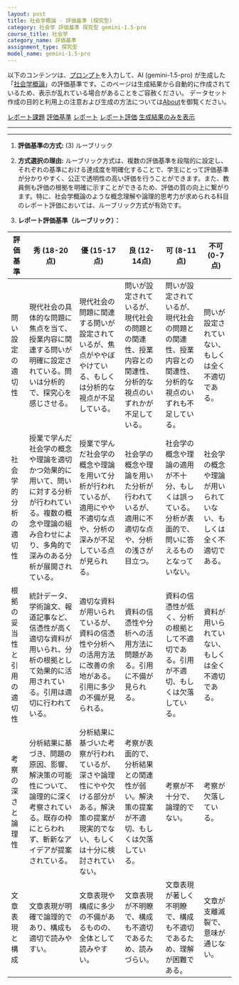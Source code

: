 ```yaml
---
layout: post
title: 社会学概論 - 評価基準 (探究型)
category: 社会学 評価基準 探究型 gemini-1.5-pro
course_title: 社会学
category_name: 評価基準
assignment_type: 探究型
model_name: gemini-1.5-pro
---
```


以下のコンテンツは、[プロンプト](http://127.0.0.1:8000/generated/社会学/gemini-1.5-pro/prompt_評価基準-探究型.md)を入力して、AI (gemini-1.5-pro) が生成した「[社会学概論](/contents/社会学/)」の評価基準です。このページは生成結果から自動的に作成されているため、表示が乱れている場合があることをご容赦ください。
データセット作成の目的と利用上の注意および生成の方法については[About](/About)を御覧ください。

[レポート課題](../レポート課題-探究型)
[評価基準](../評価基準-探究型)
[レポート](../レポート-探究型)
[レポート評価](../レポート評価-探究型)
[生成結果のみを表示](http://127.0.0.1:8000/generated/社会学/gemini-1.5-pro/評価基準-探究型.md)
  

***
***
  
1. **評価基準の方式:** (3) ルーブリック

2. **方式選択の理由:** ルーブリック方式は、複数の評価基準を段階的に設定し、それぞれの基準における達成度を明確化することで、学生にとって評価基準が分かりやすく、公正で透明性の高い評価を行うことができます。また、教員側も評価の根拠を明確に示すことができるため、評価の質の向上に繋がります。特に、社会学概論のような概念理解や論理的思考力が求められる科目のレポート評価においては、ルーブリック方式が有効です。

3. **レポート評価基準（ルーブリック）：**

| 評価基準 | 秀 (18-20点) | 優 (15-17点) | 良 (12-14点) | 可 (8-11点) | 不可 (0-7点) |
|---|---|---|---|---|---|
| 問い設定の適切性 | 現代社会の具体的な問題に焦点を当て、授業内容に関連する問いが明確に設定されている。問いは分析的で、探究心を感じさせる。 | 現代社会の問題に関連する問いが設定されているが、焦点がややぼやけている、もしくは分析的な視点が不足している。 | 問いが設定されているが、現代社会の問題との関連性、授業内容との関連性、分析的な視点のいずれかが不足している。 | 問いが設定されているが、現代社会の問題との関連性、授業内容との関連性、分析的な視点のいずれも不足している。 | 問いが設定されていない、もしくは全く不適切である。 |
| 社会学的分析の適切性 | 授業で学んだ社会学の概念や理論を適切かつ効果的に用いて、問いに対する分析が行われている。複数の概念や理論の組み合わせにより、多角的で深みのある分析が展開されている。 | 授業で学んだ社会学の概念や理論を用いて分析が行われているが、適用にやや不適切な点や、分析の深みが不足している点が見られる。 | 社会学の概念や理論を用いた分析が行われているが、適用に不適切な点や、分析の浅さが目立つ。 | 社会学の概念や理論の適用が不十分、もしくは誤っている。分析が表面的で、問いに答えるものとなっていない。 | 社会学の概念や理論が用いられていない、もしくは全く不適切である。 |
| 根拠の妥当性と引用の適切性 | 統計データ、学術論文、報道記事など、信憑性が高く適切な資料が用いられ、分析の根拠として効果的に活用されている。引用は適切に行われている。 | 適切な資料が用いられているが、資料の信憑性や分析への活用方法に改善の余地がある。引用に多少の不備が見られる。 | 資料の信憑性や分析への活用方法に問題がある。引用に不備が見られる。 | 資料の信憑性が低く、分析の根拠として不適切である。引用が不適切、もしくは欠落している。 | 資料が用いられていない、もしくは全く不適切である。 |
| 考察の深さと論理性 | 分析結果に基づき、問題の原因、影響、解決策の可能性について、論理的に深く考察されている。既存の枠にとらわれず、斬新なアイデアが提案されている。 | 分析結果に基づいた考察が行われているが、深さや論理性にやや欠ける部分がある。解決策の提案が現実的でない、もしくは十分に検討されていない。 | 考察が表面的で、分析結果との関連性が弱い。解決策の提案が不適切、もしくは欠落している。 | 考察が不十分で、論理的でない。 | 考察が欠落している。 |
| 文章表現と構成 | 文章表現が明確で論理的であり、構成も適切で読みやすい。 | 文章表現や構成に多少の不備があるものの、全体として読みやすい。 | 文章表現が不明瞭で、構成も不適切であるため、読みづらい。 | 文章表現が著しく不明瞭で、構成も不適切であるため、理解が困難である。 | 文章が支離滅裂で、意味が通じない。 |
